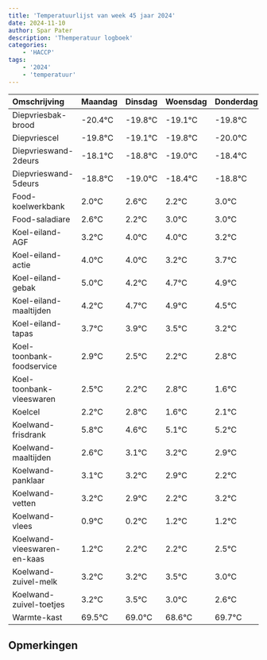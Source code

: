 ```yaml
---
title: 'Temperatuurlijst van week 45 jaar 2024'
date: 2024-11-10
author: Spar Pater
description: 'Themperatuur logboek'
categories:
    - 'HACCP'
tags:
    - '2024'
    - 'temperatuur'
---
```

|Omschrijving|Maandag|Dinsdag|Woensdag|Donderdag|Vrijdag|Zaterdag|Zondag|
|:---|:---|:---|:---|:---|:---|:---|:---|
|Diepvriesbak-brood|-20.4°C|-19.8°C|-19.1°C|-19.8°C|-20.0°C|-19.4°C|-19.8°C|
|Diepvriescel|-19.8°C|-19.1°C|-19.8°C|-20.0°C|-19.4°C|-19.8°C|-19.0°C|
|Diepvrieswand-2deurs|-18.1°C|-18.8°C|-19.0°C|-18.4°C|-18.8°C|-18.0°C|-18.0°C|
|Diepvrieswand-5deurs|-18.8°C|-19.0°C|-18.4°C|-18.8°C|-18.0°C|-18.0°C|-18.8°C|
|Food-koelwerkbank|2.0°C|2.6°C|2.2°C|3.0°C|3.0°C|2.2°C|2.7°C|
|Food-saladiare|2.6°C|2.2°C|3.0°C|3.0°C|2.2°C|2.7°C|2.9°C|
|Koel-eiland-AGF|3.2°C|4.0°C|4.0°C|3.2°C|3.7°C|3.9°C|3.5°C|
|Koel-eiland-actie|4.0°C|4.0°C|3.2°C|3.7°C|3.9°C|3.5°C|3.2°C|
|Koel-eiland-gebak|5.0°C|4.2°C|4.7°C|4.9°C|4.5°C|4.2°C|4.8°C|
|Koel-eiland-maaltijden|4.2°C|4.7°C|4.9°C|4.5°C|4.2°C|4.8°C|3.6°C|
|Koel-eiland-tapas|3.7°C|3.9°C|3.5°C|3.2°C|3.8°C|2.6°C|3.1°C|
|Koel-toonbank-foodservice|2.9°C|2.5°C|2.2°C|2.8°C|1.6°C|2.1°C|2.2°C|
|Koel-toonbank-vleeswaren|2.5°C|2.2°C|2.8°C|1.6°C|2.1°C|2.2°C|1.9°C|
|Koelcel|2.2°C|2.8°C|1.6°C|2.1°C|2.2°C|1.9°C|1.2°C|
|Koelwand-frisdrank|5.8°C|4.6°C|5.1°C|5.2°C|4.9°C|4.2°C|5.2°C|
|Koelwand-maaltijden|2.6°C|3.1°C|3.2°C|2.9°C|2.2°C|3.2°C|3.2°C|
|Koelwand-panklaar|3.1°C|3.2°C|2.9°C|2.2°C|3.2°C|3.2°C|3.5°C|
|Koelwand-vetten|3.2°C|2.9°C|2.2°C|3.2°C|3.2°C|3.5°C|3.0°C|
|Koelwand-vlees|0.9°C|0.2°C|1.2°C|1.2°C|1.5°C|1.0°C|0.6°C|
|Koelwand-vleeswaren-en-kaas|1.2°C|2.2°C|2.2°C|2.5°C|2.0°C|1.6°C|2.7°C|
|Koelwand-zuivel-melk|3.2°C|3.2°C|3.5°C|3.0°C|2.6°C|3.7°C|2.5°C|
|Koelwand-zuivel-toetjes|3.2°C|3.5°C|3.0°C|2.6°C|3.7°C|2.5°C|3.2°C|
|Warmte-kast|69.5°C|69.0°C|68.6°C|69.7°C|68.5°C|69.2°C|69.7°C|

## Opmerkingen


